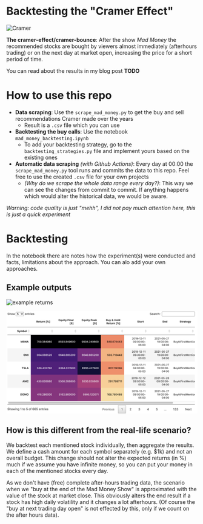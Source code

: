 # Backtesting the "Cramer Effect"

<img src="art/cramer.gif" width="400" alt="Cramer"></a>

**The cramer-effect/cramer-bounce**: After the show *Mad Money* the recommended stocks are bought by viewers almost
immediately (afterhours trading) or on the next day at market open, increasing the price for a short period of time.

You can read about the results in my blog post **TODO**

# How to use this repo

- **Data scraping**: Use the `scrape_mad_money.py` to get the buy and sell recommendations Cramer made over the years
    - Result is a `.csv` file which you can use
- **Backtesting the buy calls**: Use the notebook `mad_money_backtesting.ipynb`
    - To add your backtesting strategy, go to the `backtesting_strategies.py` file and implement yours based on the
    existing ones
- **Automatic data scraping** *(with Github Actions)*: Every day at 00:00 the `scrape_mad_money.py` tool runs
    and commits the data to this repo. Feel free to use the created `.csv` file for your own projects
    - *(Why do we scrape the whole data range every day?)*: This way we can see the changes from commit to commit.
    If anything happens which would alter the historical data, we would be aware.

*Warning: code quality is just "mehh", I did not pay much attention here, this is just a quick experiment*

# Backtesting

In the notebook there are notes how the experiment(s) were conducted and facts, limitations about the approach.
You can alo add your own approaches.

## Example outputs

<img src="art/example_returns.png" width="600" alt="example returns"></a>

<img src="art/example_stock_returns.png" width="600" alt="stock returns"></a>


## How is this different from the real-life scenario?

We backtest each mentioned stock individually, then aggregate the results.
We define a cash amount for each symbol separately (e.g. $1k) and not an overall budget.
This change should not alter the expected returns (in %) much if we assume you have infinite money, so you can
put your money in each of the mentioned stocks every day.

As we don't have (free) complete after-hours trading data, the scenario when we "buy at the end of the Mad Money Show"
is approximated with the value of the stock at market close. This obviously alters the end result if a stock has high
daily volatility and it changes a lot afterhours.
(Of course the "buy at next trading day open" is not effected by this, only if we count on the after hours data).


